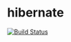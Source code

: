 # hibernate
[![Build Status](https://www.travis-ci.com/KirillReal/hibernate.svg?branch=master)](https://www.travis-ci.com/KirillReal/hibernate)